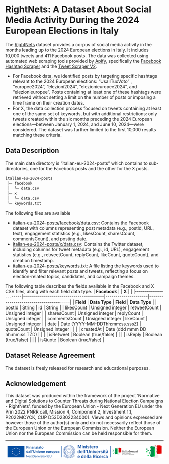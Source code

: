 # RightNets: A Dataset About Social Media Activity During the 2024 European Elections in Italy

The [RightNets](https://rightnets.unimc.it/) dataset provides a corpus of social media activity in the months leading up to the 2024 European elections in Italy. It includes 10,000 tweets and 411 Facebook posts. The data was collected using automated web scraping tools provided by [Apify](https://apify.com/), specifically the [Facebook Hashtag Scraper](https://apify.com/apify/facebook-hashtag-scraper)  and the [Tweet Scraper V2](https://apify.com/apidojo/tweet-scraper).
- For Facebook data, we identified posts by targeting specific hashtags relevant to the 2024 European elections: “UsaIlTuoVoto” , “europee2024”, “elezioni2024”, “elezionieuropee2024”, and “elezionieuropee”. Posts containing at least one of these hashtags were retrieved without setting a limit on the number of posts or imposing a time frame on their creation dates.
- For X, the data collection process focused on tweets containing at least one of the same set of keywords, but with additional restrictions: only tweets created within the six months preceding the 2024 European elections—between January 1, 2024, and June 10, 2024—were considered. The dataset was further limited to the first 10,000 results matching these criteria.

## Data Description

The main data directory is “italian-eu-2024-posts” which contains to sub-directories, one for the Facebook posts and the other for the X posts. 

	italian-eu-2024-posts
	 ├─ facebook
	 │  └─ data.csv
	 ├─ x
	 │  └─ data.csv
	 └─ keywords.txt
		  
The following files are available
- [italian-eu-2024-posts/facebook/data.csv](italian-eu-2024-posts/facebook/data.csv): Contains the Facebook dataset with columns representing post metadata (e.g., postId, URL, text), engagement statistics (e.g., likesCount, sharesCount, commentsCount), and posting date.
- [italian-eu-2024-posts/x/data.csv](italian-eu-2024-posts/x/data.csv): Contains the Twitter dataset, including columns for tweet metadata (e.g., id, URL), engagement statistics (e.g., retweetCount, replyCount, likeCount, quoteCount), and creation timestamp.
- [italian-eu-2024-posts/keywords.txt](italian-eu-2024-posts/keywords.txt): A file listing the keywords used to identify and filter relevant posts and tweets, reflecting a focus on election-related topics, candidates, and campaign themes.

The following table describes the fields available in the Facebook and X CSV files, along with each field data type.
| **Facebook**         |                                        | **X**               |                                       |
|----------------------|----------------------------------------|---------------------|---------------------------------------|
| **Field**            | **Data Type**                          | **Field**           | **Data Type**                         |
|     postId           |     String                             |     id              |     String                            |
|     likesCount       |     Unsigned integer                   |     retweetCount    |     Unsigned integer                  |
|     sharesCount      |     Unsigned integer                   |     replyCount      |     Unsigned integer                  |
|     commentsCount    |     Unsigned integer                   |     likeCount       |     Unsigned integer                  |
|     date             |     Date (YYYY-MM-DDThh:mm:ss.sssZ)    |     quoteCount      |     Unsigned integer                  |
|                      |                                        |     createdAt       |     Date (ddd mmm DD hh:mm:ss TZD)    |
|                      |                                        |     isRetweet       |     Boolean (true/false)              |
|                      |                                        |     isReply         |     Boolean (true/false)              |
|                      |                                        |     isQuote         |     Boolean (true/false)              |


## Dataset Release Agreement

The dataset is freely released for research and educational purposes.

## Acknowledgement

This dataset was produced within the framework of the project ‘Normative and Digital Solutions to Counter Threats during National Election Campaigns - RightNets’, funded by the European Union - Next Generation EU under the Prin 2022 PNRR call, Mission 4, Component 2, Investment 1.1, P2022MCYCK, CUP D53D23022340001. Views and opinions expressed are however those of the author(s) only and do not necessarily reflect those of the European Union or the European Commission. Neither the European Union nor the European Commission can be held responsible for them.

---

<p align="center">
	<img src="images/signature.png" alt="PRIN logos">
</p>
